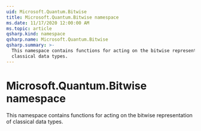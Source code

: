 ```yaml
---
uid: Microsoft.Quantum.Bitwise
title: Microsoft.Quantum.Bitwise namespace
ms.date: 11/17/2020 12:00:00 AM
ms.topic: article
qsharp.kind: namespace
qsharp.name: Microsoft.Quantum.Bitwise
qsharp.summary: >-
  This namespace contains functions for acting on the bitwise representation of
  classical data types.
---
```


# Microsoft.Quantum.Bitwise namespace

This namespace contains functions for acting on the bitwise representation ofclassical data types.

